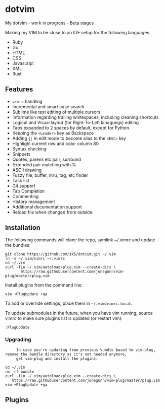 # dotvim
My dotvim - work in progress - Beta stages

Making my VIM to be close to an IDE setup for the following languages:

- Ruby
- Go
- HTML
- CSS
- Javascript
- XML
- Rust

## Features

- ``vimrc`` handling
- Incremental and smart case search
- Sublime like text editing of multiple cursors
- Information regarding trailing whitespaces, including cleaning shortcuts
- Logical and Visual layout (for Right-To-Left lanaguegs) editing
- Tabs expanded to 2 spaces by default, except for Python
- Keeping the ``<Leader>`` key as Backspace
- Adding ``jj`` in edit mode to become alias to the ``<ESC>`` key
- Highlight current row and color column 80
- Syntax checking
- Snippets
- Quotes, parens etc pair, surround
- Extended pair matching with %
- ASCII drawing
- Fuzzy file, buffer, mru, tag, etc finder
- Task list
- Git support
- Tab Completion
- Commenting
- History management
- Additional documentation support
- Reload file when changed from outside

## Installation
The following commands will clone the repo, symlink ~/.vimrc and update the bundles:

```
git clone https://github.com/ik5/dotvim.git ~/.vim
ln -s ~/.vim/vimrc ~/.vimrc
cd ~/.vim
curl -fLo ~/.vim/autoload/plug.vim --create-dirs \
       https://raw.githubusercontent.com/junegunn/vim-plug/master/plug.vim
```

Install plugins from the command line:

```
vim +PlugUpdate +qa
```

To add or override settings, place them in ``~/.vim/vimrc.local``.

To update submodules in the future, when you have vim running, source vimrc to make sure plugins list is updated (or
restart vim):

```
:PlugUpdate
```

### Upgrading
         In case you're updating from previous Vundle based to vim-plug, remove the bundle directory as it's not needed anymore,
         get vim-plug and install the plugins:

```
cd ~/.vim
rm -rf bundle
curl -fLo ~/.vim/autoload/plug.vim --create-dirs \
   https://raw.githubusercontent.com/junegunn/vim-plug/master/plug.vim
vim +PlugUpdate +qa
```

## Plugins


